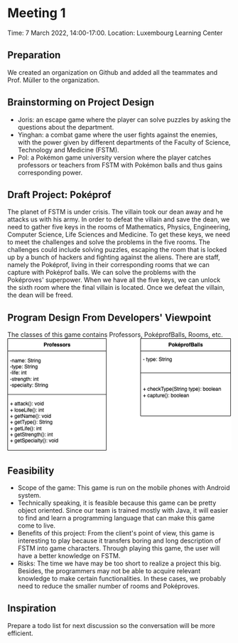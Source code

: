 # Meeting 1
Time: 7 March 2022, 14:00-17:00.
Location: Luxembourg Learning Center

## Preparation
We created an organization on Github and added all the teammates and Prof. Müller to the organization.

## Brainstorming on Project Design
- Joris: an escape game where the player can solve puzzles by asking the questions about the department. 
- Yinghan: a combat game where the user fights against the enemies, with the power given by different departments of the Faculty of Science, Technology and Medicine (FSTM).
- Pol: a Pokémon game university version where the player catches professors or teachers from FSTM with Pokémon balls and thus gains corresponding power.

## Draft Project: Poképrof
The planet of FSTM is under crisis. The villain took our dean away and he attacks us with his army. In order to defeat the villain and save the dean, we need to gather five keys in the rooms of Mathematics, Physics, Engineering, Computer Science, Life Sciences and Medicine. To get these keys, we need to meet the challenges and solve the problems in the five rooms. The challenges could include solving puzzles, escaping the room that is locked up by a bunch of hackers and fighting against the aliens. There are staff, namely the Poképrof, living in their corresponding rooms that we can capture with Poképrof balls. We can solve the problems with the Poképroves' superpower. When we have all the five keys, we can unlock the sixth room where the final villain is located. Once we defeat the villain, the dean will be freed. 

## Program Design From Developers' Viewpoint
The classes of this game contains Professors, PoképrofBalls, Rooms, etc.
![classdiagram1](classdiagram1.png)

## Feasibility
- Scope of the game: This game is run on the mobile phones with Android system.
- Technically speaking, it is feasible because this game can be pretty object oriented. Since our team is trained mostly with Java, it will easier to find and learn a programming language that can make this game come to live.
- Benefits of this project: From the client's point of view, this game is interesting to play because it transfers boring and long description of FSTM into game characters. Through playing this game, the user will have a better knowledge on FSTM.
- Risks: The time we have may be too short to realize a project this big. Besides, the programmers may not be able to acquire relevant knowledge to make certain functionalities. In these cases, we probably need to reduce the smaller number of rooms and Poképroves.

## Inspiration
Prepare a todo list for next discussion so the conversation will be more efficient.